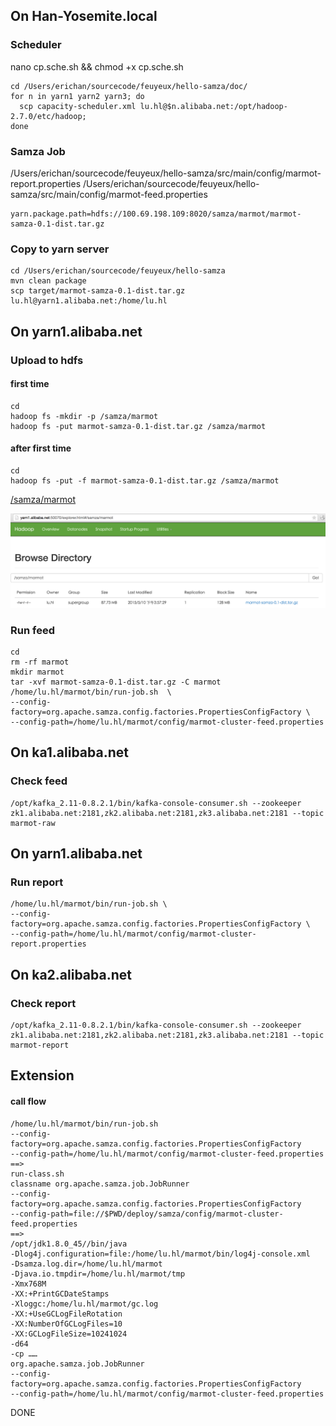 ## On Han-Yosemite.local

### Scheduler

nano cp.sche.sh && chmod +x cp.sche.sh

```shell
cd /Users/erichan/sourcecode/feuyeux/hello-samza/doc/
for n in yarn1 yarn2 yarn3; do
  scp capacity-scheduler.xml lu.hl@$n.alibaba.net:/opt/hadoop-2.7.0/etc/hadoop;
done
```

### Samza Job
/Users/erichan/sourcecode/feuyeux/hello-samza/src/main/config/marmot-report.properties
/Users/erichan/sourcecode/feuyeux/hello-samza/src/main/config/marmot-feed.properties

```
yarn.package.path=hdfs://100.69.198.109:8020/samza/marmot/marmot-samza-0.1-dist.tar.gz
```

### Copy to yarn server
```
cd /Users/erichan/sourcecode/feuyeux/hello-samza
mvn clean package
scp target/marmot-samza-0.1-dist.tar.gz lu.hl@yarn1.alibaba.net:/home/lu.hl
```

## On yarn1.alibaba.net

### Upload to hdfs
#### first time
```
cd
hadoop fs -mkdir -p /samza/marmot
hadoop fs -put marmot-samza-0.1-dist.tar.gz /samza/marmot
```
#### after first time
```
cd
hadoop fs -put -f marmot-samza-0.1-dist.tar.gz /samza/marmot
```

[/samza/marmot](http://yarn1.alibaba.net:50070/explorer.html#/samza/marmot)

![hdfs_marmot.tar.gz.png](img/hdfs_marmot.tar.gz.png)

### Run feed
```
cd
rm -rf marmot
mkdir marmot
tar -xvf marmot-samza-0.1-dist.tar.gz -C marmot
/home/lu.hl/marmot/bin/run-job.sh  \
--config-factory=org.apache.samza.config.factories.PropertiesConfigFactory \
--config-path=/home/lu.hl/marmot/config/marmot-cluster-feed.properties
```

## On ka1.alibaba.net
### Check feed
```
/opt/kafka_2.11-0.8.2.1/bin/kafka-console-consumer.sh --zookeeper zk1.alibaba.net:2181,zk2.alibaba.net:2181,zk3.alibaba.net:2181 --topic marmot-raw
```
## On yarn1.alibaba.net
### Run report

```
/home/lu.hl/marmot/bin/run-job.sh \
--config-factory=org.apache.samza.config.factories.PropertiesConfigFactory \
--config-path=/home/lu.hl/marmot/config/marmot-cluster-report.properties
```

## On ka2.alibaba.net
### Check report
```
/opt/kafka_2.11-0.8.2.1/bin/kafka-console-consumer.sh --zookeeper zk1.alibaba.net:2181,zk2.alibaba.net:2181,zk3.alibaba.net:2181 --topic marmot-report
```

## Extension
#### call flow
```
/home/lu.hl/marmot/bin/run-job.sh  
--config-factory=org.apache.samza.config.factories.PropertiesConfigFactory 
--config-path=/home/lu.hl/marmot/config/marmot-cluster-feed.properties
==>
run-class.sh 
classname org.apache.samza.job.JobRunner
--config-factory=org.apache.samza.config.factories.PropertiesConfigFactory
--config-path=file://$PWD/deploy/samza/config/marmot-cluster-feed.properties
==>
/opt/jdk1.8.0_45//bin/java 
-Dlog4j.configuration=file:/home/lu.hl/marmot/bin/log4j-console.xml 
-Dsamza.log.dir=/home/lu.hl/marmot 
-Djava.io.tmpdir=/home/lu.hl/marmot/tmp 
-Xmx768M 
-XX:+PrintGCDateStamps 
-Xloggc:/home/lu.hl/marmot/gc.log 
-XX:+UseGCLogFileRotation 
-XX:NumberOfGCLogFiles=10 
-XX:GCLogFileSize=10241024 
-d64 
-cp …… 
org.apache.samza.job.JobRunner 
--config-factory=org.apache.samza.config.factories.PropertiesConfigFactory 
--config-path=/home/lu.hl/marmot/config/marmot-cluster-feed.properties
```

DONE